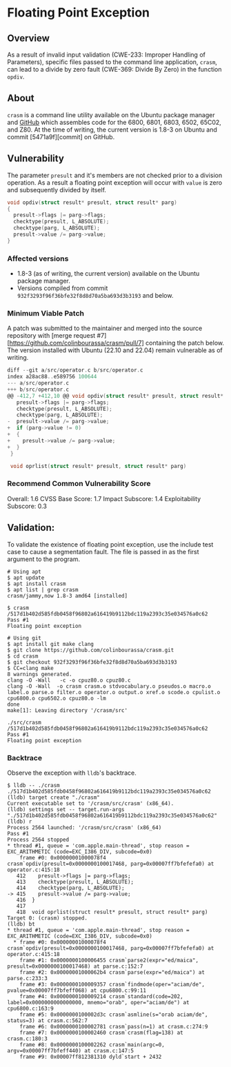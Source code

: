 # Floating Point Exception

## Overview

As a result of invalid input validation (CWE-233: Improper Handling of Parameters), specific files passed to the command line application, `crasm`, can lead to a divide by zero fault (CWE-369: Divide By Zero) in the function `opdiv`.

## About

`crasm` is a command line utility available on the Ubuntu package manager and [GitHub][crasm-github] which assembles code for the 6800, 6801, 6803, 6502, 65C02, and Z80. At the time of writing, the current version is 1.8-3 on Ubuntu and commit [5471a9f][commit] on GitHub.

## Vulnerability

The parameter `presult` and it's members are not checked prior to a division operation. As a result a floating point exception will occur with `value` is zero and subsequently divided by itself.

```C
void opdiv(struct result* presult, struct result* parg)
{
  presult->flags |= parg->flags;
  checktype(presult, L_ABSOLUTE);
  checktype(parg, L_ABSOLUTE);
  presult->value /= parg->value;
}
```

### Affected versions

- 1.8-3 (as of writing, the current version) available on the Ubuntu package manager.
- Versions compiled from commit `932f3293f96f36bfe32f8d8d70a5ba693d3b3193` and below.

### Minimum Viable Patch

A patch was submitted to the maintainer and merged into the source repository with [merge request #7][https://github.com/colinbourassa/crasm/pull/7] containing the patch below. The version installed with Ubuntu (22.10 and 22.04) remain vulnerable as of writing.

```c
diff --git a/src/operator.c b/src/operator.c
index a28ac88..e589756 100644
--- a/src/operator.c
+++ b/src/operator.c
@@ -412,7 +412,10 @@ void opdiv(struct result* presult, struct result* parg)
   presult->flags |= parg->flags;
   checktype(presult, L_ABSOLUTE);
   checktype(parg, L_ABSOLUTE);
-  presult->value /= parg->value;
+  if (parg->value != 0)
+  {
+    presult->value /= parg->value;
+  }
 }

 void oprlist(struct result* presult, struct result* parg)
```

### Recommend Common Vulnerability Score

Overall: 1.6
CVSS Base Score: 1.7
Impact Subscore: 1.4
Exploitability Subscore: 0.3

## Validation:

To validate the existence of floating point exception, use the include test case to cause a segmentation fault. The file is passed in as the first argument to the program.

```shell
# Using apt
$ apt update
$ apt install crasm
$ apt list | grep crasm
crasm/jammy,now 1.8-3 amd64 [installed]

$ crasm /517d1b402d585fdb0458f96802a616419b9112bdc119a2393c35e034576a0c62
Pass #1
Floating point exception

# Using git
$ apt install git make clang
$ git clone https://github.com/colinbourassa/crasm.git
$ cd crasm
$ git checkout 932f3293f96f36bfe32f8d8d70a5ba693d3b3193
$ CC=clang make
8 warnings generated.
clang -O -Wall   -c -o cpuz80.o cpuz80.c
clang -O -Wall  -o crasm crasm.o stdvocabulary.o pseudos.o macro.o label.o parse.o filter.o operator.o output.o xref.o scode.o cpulist.o cpu6800.o cpu6502.o cpuz80.o -lm
done
make[1]: Leaving directory '/crasm/src'

./src/crasm /517d1b402d585fdb0458f96802a616419b9112bdc119a2393c35e034576a0c62
Pass #1
Floating point exception
```

### Backtrace

Observe the exception with `lldb`'s backtrace.

```text
$ lldb -- ./crasm ./517d1b402d585fdb0458f96802a616419b9112bdc119a2393c35e034576a0c62
(lldb) target create "./crasm"
Current executable set to '/crasm/src/crasm' (x86_64).
(lldb) settings set -- target.run-args  "./517d1b402d585fdb0458f96802a616419b9112bdc119a2393c35e034576a0c62"
(lldb) r
Process 2564 launched: '/crasm/src/crasm' (x86_64)
Pass #1
Process 2564 stopped
* thread #1, queue = 'com.apple.main-thread', stop reason = EXC_ARITHMETIC (code=EXC_I386_DIV, subcode=0x0)
    frame #0: 0x00000001000078f4 crasm`opdiv(presult=0x0000000100017468, parg=0x00007ff7bfefefa0) at operator.c:415:18
   412    presult->flags |= parg->flags;
   413    checktype(presult, L_ABSOLUTE);
   414    checktype(parg, L_ABSOLUTE);
-> 415    presult->value /= parg->value;
   416  }
   417
   418  void oprlist(struct result* presult, struct result* parg)
Target 0: (crasm) stopped.
(lldb) bt
* thread #1, queue = 'com.apple.main-thread', stop reason = EXC_ARITHMETIC (code=EXC_I386_DIV, subcode=0x0)
  * frame #0: 0x00000001000078f4 crasm`opdiv(presult=0x0000000100017468, parg=0x00007ff7bfefefa0) at operator.c:415:18
    frame #1: 0x0000000100006455 crasm`parse2(expr="ed/maica", presult=0x0000000100017468) at parse.c:152:7
    frame #2: 0x00000001000062b4 crasm`parse(expr="ed/maica") at parse.c:233:3
    frame #3: 0x0000000100009357 crasm`findmode(oper="aciam/de", pvalue=0x00007ff7bfeff068) at cpu6800.c:99:11
    frame #4: 0x0000000100009214 crasm`standard(code=202, label=0x0000000000000000, mnemo="orab", oper="aciam/de") at cpu6800.c:163:9
    frame #5: 0x0000000100002d3c crasm`asmline(s="orab aciam/de", status=3) at crasm.c:562:7
    frame #6: 0x0000000100002781 crasm`pass(n=1) at crasm.c:274:9
    frame #7: 0x0000000100002460 crasm`crasm(flag=138) at crasm.c:180:3
    frame #8: 0x0000000100002262 crasm`main(argc=0, argv=0x00007ff7bfeff440) at crasm.c:147:5
    frame #9: 0x00007ff812381310 dyld`start + 2432
```

[crasm-ubuntu]: https://packages.ubuntu.com/kinetic/crasm
[crasm-github]: https://github.com/colinbourassa/crasm
[5471a9f]: https://github.com/colinbourassa/crasm/commit/5471a9f991fa795a1e86568cf5b4433e6c169047